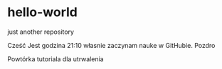 # hello-world
just another repository

Cześć
Jest godzina 21:10 własnie zaczynam nauke w GitHubie.
Pozdro

Powtórka tutoriala dla utrwalenia

